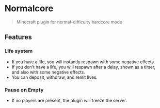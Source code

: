 # Normalcore

> Minecraft plugin for normal-difficulty hardcore mode

## Features

### Life system
  - If you have a life, you will instantly respawn with some negative effects.
  - If you don't have a life, you will respawn after a delay, shown as a timer, and also with some negative effects.
  - You can deposit, withdraw, and remit lives.

### Pause on Empty
  - If no players are present, the plugin will freeze the server.